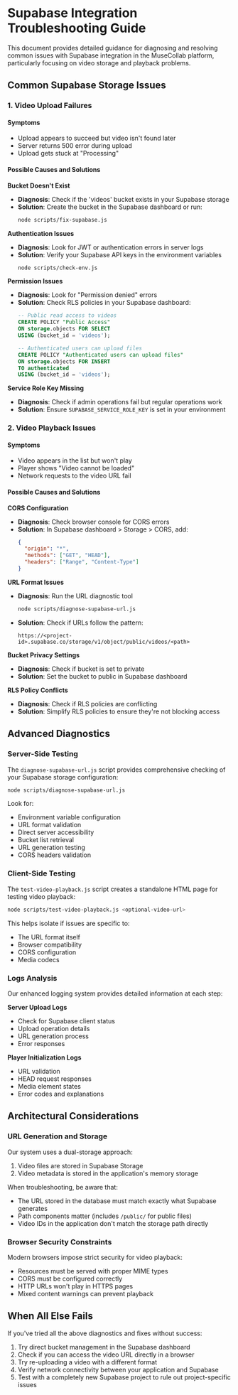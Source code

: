 # Supabase Integration Troubleshooting Guide

This document provides detailed guidance for diagnosing and resolving common issues with Supabase integration in the MuseCollab platform, particularly focusing on video storage and playback problems.

## Common Supabase Storage Issues

### 1. Video Upload Failures

#### Symptoms
- Upload appears to succeed but video isn't found later
- Server returns 500 error during upload
- Upload gets stuck at "Processing"

#### Possible Causes and Solutions

**Bucket Doesn't Exist**
- **Diagnosis**: Check if the 'videos' bucket exists in your Supabase storage
- **Solution**: Create the bucket in the Supabase dashboard or run:
  ```bash
  node scripts/fix-supabase.js
  ```

**Authentication Issues**
- **Diagnosis**: Look for JWT or authentication errors in server logs
- **Solution**: Verify your Supabase API keys in the environment variables
  ```bash
  node scripts/check-env.js
  ```

**Permission Issues**
- **Diagnosis**: Look for "Permission denied" errors
- **Solution**: Check RLS policies in your Supabase dashboard:
  ```sql
  -- Public read access to videos
  CREATE POLICY "Public Access" 
  ON storage.objects FOR SELECT 
  USING (bucket_id = 'videos');

  -- Authenticated users can upload files
  CREATE POLICY "Authenticated users can upload files"
  ON storage.objects FOR INSERT 
  TO authenticated
  USING (bucket_id = 'videos');
  ```

**Service Role Key Missing**
- **Diagnosis**: Check if admin operations fail but regular operations work
- **Solution**: Ensure `SUPABASE_SERVICE_ROLE_KEY` is set in your environment

### 2. Video Playback Issues

#### Symptoms
- Video appears in the list but won't play
- Player shows "Video cannot be loaded"
- Network requests to the video URL fail

#### Possible Causes and Solutions

**CORS Configuration**
- **Diagnosis**: Check browser console for CORS errors
- **Solution**: In Supabase dashboard > Storage > CORS, add:
  ```json
  {
    "origin": "*",
    "methods": ["GET", "HEAD"],
    "headers": ["Range", "Content-Type"]
  }
  ```

**URL Format Issues**
- **Diagnosis**: Run the URL diagnostic tool
  ```bash
  node scripts/diagnose-supabase-url.js
  ```
- **Solution**: Check if URLs follow the pattern:
  ```
  https://<project-id>.supabase.co/storage/v1/object/public/videos/<path>
  ```

**Bucket Privacy Settings**
- **Diagnosis**: Check if bucket is set to private
- **Solution**: Set the bucket to public in Supabase dashboard

**RLS Policy Conflicts**
- **Diagnosis**: Check if RLS policies are conflicting
- **Solution**: Simplify RLS policies to ensure they're not blocking access

## Advanced Diagnostics

### Server-Side Testing

The `diagnose-supabase-url.js` script provides comprehensive checking of your Supabase storage configuration:

```bash
node scripts/diagnose-supabase-url.js
```

Look for:
- Environment variable configuration
- URL format validation
- Direct server accessibility
- Bucket list retrieval
- URL generation testing
- CORS headers validation

### Client-Side Testing

The `test-video-playback.js` script creates a standalone HTML page for testing video playback:

```bash
node scripts/test-video-playback.js <optional-video-url>
```

This helps isolate if issues are specific to:
- The URL format itself
- Browser compatibility
- CORS configuration
- Media codecs

### Logs Analysis

Our enhanced logging system provides detailed information at each step:

**Server Upload Logs**
- Check for Supabase client status
- Upload operation details
- URL generation process
- Error responses

**Player Initialization Logs**
- URL validation
- HEAD request responses
- Media element states
- Error codes and explanations

## Architectural Considerations

### URL Generation and Storage

Our system uses a dual-storage approach:
1. Video files are stored in Supabase Storage
2. Video metadata is stored in the application's memory storage

When troubleshooting, be aware that:
- The URL stored in the database must match exactly what Supabase generates
- Path components matter (includes `/public/` for public files)
- Video IDs in the application don't match the storage path directly

### Browser Security Constraints

Modern browsers impose strict security for video playback:
- Resources must be served with proper MIME types
- CORS must be configured correctly
- HTTP URLs won't play in HTTPS pages
- Mixed content warnings can prevent playback

## When All Else Fails

If you've tried all the above diagnostics and fixes without success:

1. Try direct bucket management in the Supabase dashboard
2. Check if you can access the video URL directly in a browser
3. Try re-uploading a video with a different format
4. Verify network connectivity between your application and Supabase
5. Test with a completely new Supabase project to rule out project-specific issues